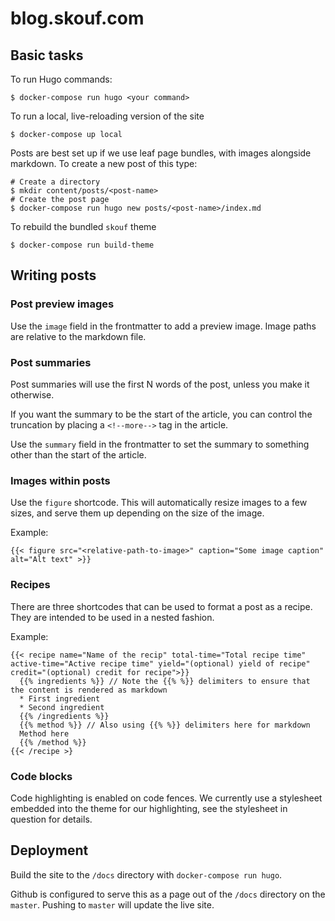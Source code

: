 # blog.skouf.com

## Basic tasks

To run Hugo commands:

```
$ docker-compose run hugo <your command>
```

To run a local, live-reloading version of the site

```
$ docker-compose up local
```

Posts are best set up if we use leaf page bundles, with images alongside markdown.
To create a new post of this type:

```
# Create a directory
$ mkdir content/posts/<post-name>
# Create the post page
$ docker-compose run hugo new posts/<post-name>/index.md
```

To rebuild the bundled `skouf` theme

```
$ docker-compose run build-theme
```

## Writing posts

### Post preview images

Use the `image` field in the frontmatter to add a preview image.
Image paths are relative to the markdown file.

### Post summaries

Post summaries will use the first N words of the post, unless you make it otherwise.

If you want the summary to be the start of the article, you can control the truncation by placing a `<!--more-->` tag in the article.

Use the `summary` field in the frontmatter to set the summary to something other than the start of the article.

### Images within posts

Use the `figure` shortcode.
This will automatically resize images to a few sizes, and serve them up depending on the size of the image.

Example:

```
{{< figure src="<relative-path-to-image>" caption="Some image caption" alt="Alt text" >}}
```

### Recipes

There are three shortcodes that can be used to format a post as a recipe.
They are intended to be used in a nested fashion.

Example:

```
{{< recipe name="Name of the recip" total-time="Total recipe time" active-time="Active recipe time" yield="(optional) yield of recipe" credit="(optional) credit for recipe">}}
  {{% ingredients %}} // Note the {{% %}} delimiters to ensure that the content is rendered as markdown
  * First ingredient
  * Second ingredient
  {{% /ingredients %}}
  {{% method %}} // Also using {{% %}} delimiters here for markdown
  Method here
  {{% /method %}}
{{< /recipe >}
```

### Code blocks

Code highlighting is enabled on code fences.
We currently use a stylesheet embedded into the theme for our highlighting, see the stylesheet in question for details.

## Deployment

Build the site to the `/docs` directory with `docker-compose run hugo`.

Github is configured to serve this as a page out of the `/docs` directory on the `master`.
Pushing to `master` will update the live site.
